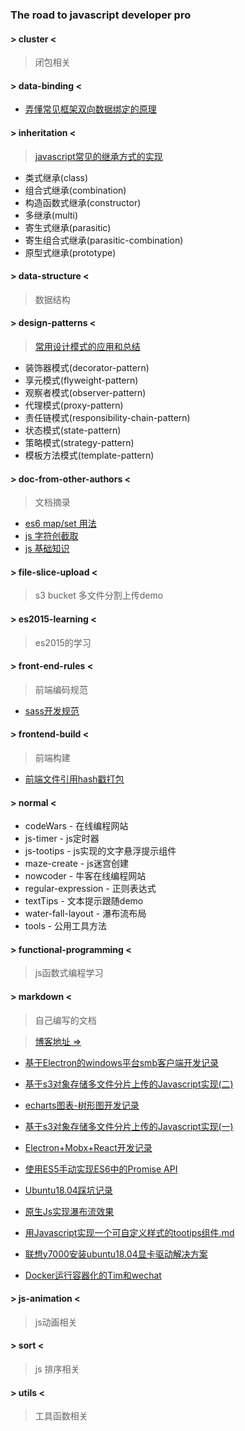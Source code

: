 ### __The road to javascript developer pro__


#### > cluster <

>闭包相关  

####  > data-binding <

* [弄懂常见框架双向数据绑定的原理](./data-binding/README.md)

#### > inheritation <
>[javascript常见的继承方式的实现](./inheritation/README.md)

* 类式继承(class)
* 组合式继承(combination)
* 构造函数式继承(constructor)
* 多继承(multi)
* 寄生式继承(parasitic)
* 寄生组合式继承(parasitic-combination)
* 原型式继承(prototype)

#### > data-structure <
>数据结构

#### > design-patterns <

> [常用设计模式的应用和总结](./design-patterns/README.md)

* 装饰器模式(decorator-pattern)
* 享元模式(flyweight-pattern)
* 观察者模式(observer-pattern)
* 代理模式(proxy-pattern)
* 责任链模式(responsibility-chain-pattern)
* 状态模式(state-pattern)
* 策略模式(strategy-pattern)
* 模板方法模式(template-pattern)

#### > doc-from-other-authors <
> 文档摘录

* [es6 map/set 用法](./doc-from-other-authors/es6-map-set.md)
* [js 字符创截取](./doc-from-other-authors/js字符串截取函数.md)
* [js 基础知识](./doc-from-other-authors/js-basic.md)

#### > file-slice-upload <
>  s3 bucket 多文件分割上传demo

#### > es2015-learning <

>es2015的学习  

#### > front-end-rules  <

>前端编码规范  

* [sass开发规范](./front-end-rules/sass开发规范.md)

#### > frontend-build <

>前端构建

* [前端文件引用hash戳打包](./frontend-build/frontend-version-package/README.md)

#### > normal <

* codeWars - 在线编程网站  
* js-timer - js定时器  
* js-tootips - js实现的文字悬浮提示组件 
* maze-create - js迷宫创建 
* nowcoder - 牛客在线编程网站  
* regular-expression - 正则表达式  
* textTips - 文本提示跟随demo  
* water-fall-layout - 瀑布流布局 
* tools - 公用工具方法  

#### > functional-programming <

>js函数式编程学习  

#### > markdown <
>自己编写的文档  

> [博客地址 => ](https://nojsjaosc.gitee.io/blogs/)

* [基于Electron的windows平台smb客户端开发记录](https://nojsjaosc.gitee.io/blogs/2020/07/17/%E5%9F%BA%E4%BA%8Ewindows%E7%9A%84smb%E5%AE%A2%E6%88%B7%E7%AB%AF%E5%BC%80%E5%8F%91%E8%AE%B0%E5%BD%95/)

* [基于s3对象存储多文件分片上传的Javascript实现(二)](https://nojsjaosc.gitee.io/blogs/2020/03/26/%E5%9F%BA%E4%BA%8Es3%E5%AF%B9%E8%B1%A1%E5%AD%98%E5%82%A8%E5%A4%9A%E6%96%87%E4%BB%B6%E5%88%86%E7%89%87%E4%B8%8A%E4%BC%A0%E7%9A%84Javascript%E5%AE%9E%E7%8E%B0-%E4%BA%8C/)

* [echarts图表-树形图开发记录](https://nojsjaosc.gitee.io/blogs/2020/03/22/echarts%E5%9B%BE%E8%A1%A8-%E6%A0%91%E5%BD%A2%E5%9B%BE%E5%BC%80%E5%8F%91%E8%AE%B0%E5%BD%95/)

* [基于s3对象存储多文件分片上传的Javascript实现(一)](https://nojsjaosc.gitee.io/blogs/2020/03/07/%E5%9F%BA%E4%BA%8Es3%E5%AF%B9%E8%B1%A1%E5%AD%98%E5%82%A8%E5%A4%9A%E6%96%87%E4%BB%B6%E5%88%86%E7%89%87%E4%B8%8A%E4%BC%A0%E7%9A%84Javascript%E5%AE%9E%E7%8E%B0-%E4%B8%80/)

* [Electron+Mobx+React开发记录](https://nojsjaosc.gitee.io/blogs/2019/10/14/Electron-Mobx-React%E5%BC%80%E5%8F%91%E8%AE%B0%E5%BD%95-%E4%B8%80/)

* [使用ES5手动实现ES6中的Promise API](https://nojsjaosc.gitee.io/blogs/2018/10/31/%E4%BD%BF%E7%94%A8ES5%E5%AE%9E%E7%8E%B0ES6%E4%B8%AD%E7%9A%84Promise/)

* [Ubuntu18.04踩坑记录](https://nojsjaosc.gitee.io/blogs/2018/04/04/Ubuntu18-04%E8%B8%A9%E5%9D%91%E8%AE%B0%E5%BD%95/)

* [原生Js实现瀑布流效果](https://nojsjaosc.gitee.io/blogs/2018/04/01/water-fall-layout/)

* [用Javascript实现一个可自定义样式的tootips组件.md](https://nojsjaosc.gitee.io/blogs/2018/11/06/%E7%94%A8Javascript%E5%AE%9E%E7%8E%B0%E4%B8%80%E4%B8%AA%E5%8F%AF%E8%87%AA%E5%AE%9A%E4%B9%89%E6%A0%B7%E5%BC%8F%E7%9A%84tootips%E7%BB%84%E4%BB%B6/)

* [联想y7000安装ubuntu18.04显卡驱动解决方案](https://nojsjaosc.gitee.io/blogs/2019/09/29/%E8%81%94%E6%83%B3y7000%E5%AE%89%E8%A3%85ubuntu18-04%E6%98%BE%E5%8D%A1%E9%A9%B1%E5%8A%A8%E8%A7%A3%E5%86%B3%E6%96%B9%E6%A1%88/)

* [Docker运行容器化的Tim和wechat](https://nojsjaosc.gitee.io/blogs/2018/11/06/Docker%E8%BF%90%E8%A1%8C%E5%AE%B9%E5%99%A8%E5%8C%96%E7%9A%84Tim%E5%92%8Cwechat/)

#### > js-animation  <

>js动画相关  

#### > sort <

>js 排序相关

#### > utils < 

>工具函数相关